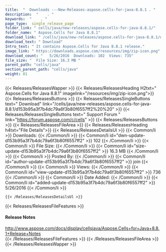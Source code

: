 ```yaml
---
title:  "  Downloads ---New-Releases-aspose.cells-for-java-8.8.1 . " 
description:  "    . " 
keywords:  "    . " 
page_type:  single_release_page
folder_link: " cells/java/new-releases/aspose.cells-for-java-8.8.1/"
folder_name: " Aspose.Cells for Java 8.8.1"
download_link: " /cells/java/new-releases/aspose.cells-for-java-8.8.1/d153b95a3f7b4dc79a6f3b80f6557ff2"
download_text: " Download"
Intro_text: " It contains Aspose.Cells for Java 8.8.1 release."
image_link: " https://downloads.aspose.com/resources/img/zip-icon.png"
download_count: "   5/26/2016  Downloads: 102  Views: 735"
file_size: "  File Size: 16.3 MB "
parent_path: "cells/java"
section_parent_path: "cells/java"
weight: 81 
---
```


{{< Releases/ReleasesWapper >}}
  {{< Releases/ReleasesHeading H2txt=" Aspose.Cells for Java 8.8.1" imagelink="/resources/img/zip-icon.png">}}
  {{< Releases/ReleasesButtons >}}
    {{< Releases/ReleasesSingleButtons text=" Download" link="/cells/java/new-releases/aspose.cells-for-java-8.8.1/d153b95a3f7b4dc79a6f3b80f6557ff2%20%20" >}}
    {{< Releases/ReleasesSingleButtons text=" Support Forum " link="https://forum.aspose.com/c/cells" >}}
  {{< Releases/ReleasesButtons >}}
  {{< Releases/ReleasesFileArea >}}
    {{< Releases/ReleasesHeading h4txt="File Details">}}
    {{< Releases/ReleasesDetailsUl >}}
            {{< Common/li  >}} Downloads: {{< /Common/li >}} 
      {{< Common/li id="dwn-update-d153b95a3f7b4dc79a6f3b80f6557ff2" >}} 102 {{< /Common/li >}} 
      {{< Common/li  >}} File Size: {{< /Common/li >}} 
      {{< Common/li id="size-update-d153b95a3f7b4dc79a6f3b80f6557ff2" >}} 16.3 MB {{< /Common/li >}} 
      {{< Common/li  >}} Posted By: {{< /Common/li >}} 
      {{< Common/li id="author-update-d153b95a3f7b4dc79a6f3b80f6557ff2" >}} join {{< /Common/li >}} 
      {{< Common/li  >}} Views: {{< /Common/li >}} 
      {{< Common/li id="view-update-d153b95a3f7b4dc79a6f3b80f6557ff2" >}} 736 {{< /Common/li >}} 
      {{< Common/li  >}} Date Added: {{< /Common/li >}} 
      {{< Common/li id="added-update-d153b95a3f7b4dc79a6f3b80f6557ff2" >}} 5/26/2016 {{< /Common/li >}} 

    {{< /Releases/ReleasesDetailsUl >}}

  {{< Releases/ReleasesFileFeatures >}}
      <h4>Release Notes</h4><div><a href="http://www.aspose.com/docs/display/cellsjava/Aspose.Cells+for+Java+8.8.1+Release+Notes">http://www.aspose.com/docs/display/cellsjava/Aspose.Cells+for+Java+8.8.1+Release+Notes</a></div>
  {{< /Releases/ReleasesFileFeatures >}}
 {{< /Releases/ReleasesFileArea >}}
{{< /Releases/ReleasesWapper >}}


